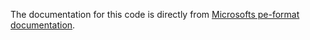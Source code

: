 


The documentation for this code is directly from [Microsofts pe-format documentation](https://learn.microsoft.com/en-us/windows/win32/debug/pe-format).